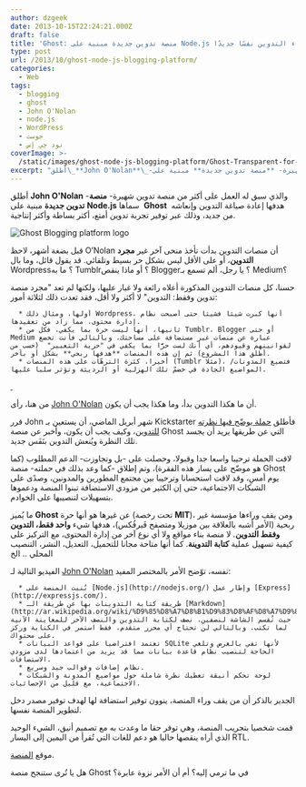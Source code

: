 ```yaml
---
author: dzgeek
date: 2013-10-15T22:24:21.000Z
draft: false
title: 'Ghost: منصة تدوين جديدة مبنية على Node.js تهدف إلى إعطاء التدوين نفسًا جديدًا'
type: post
url: /2013/10/ghost-node-js-blogging-platform/
categories:
  - Web
tags:
  - blogging
  - ghost
  - John O'Nolan
  - node.js
  - WordPress
  - جوست
  - نود جي إس
coverImage: >-
  /static/images/ghost-node-js-blogging-platform/Ghost-Transparent-for-LIGHT-BG.png
excerpt: "أطلق\_**John O'Nolan**\_-والذي سبق له العمل على أكثر من منصة تدوين شهيرة- **منصة تدوين جديدة** مبنية على\_**Node.js**\_سماها \_**Ghost**\_\_هدفها إعادة صياغة التدوين وإنعاشه من جديد، وذلك عبر توفير تجربة تدوين أمتع،\_أكثر بساطة\_وأكثر إنتاجية.\n\n![Ghost Blogging platform logo](/static/images/ghost-node-js-blogging-platform/Ghost-Transparent-for-LIGHT-BG.png)\n\nقبل بضغة أشهر، لاحظ O’Nolan\_أن منصات التدوين"
---
```

أطلق **John O'Nolan** -والذي سبق له العمل على أكثر من منصة تدوين شهيرة- **منصة تدوين جديدة** مبنية على **Node.js** سماها  **Ghost**  هدفها إعادة صياغة التدوين وإنعاشه من جديد، وذلك عبر توفير تجربة تدوين أمتع، أكثر بساطة وأكثر إنتاجية.

![Ghost Blogging platform logo](/static/images/ghost-node-js-blogging-platform/Ghost-Transparent-for-LIGHT-BG.png)

قبل بضغة أشهر، لاحظ O’Nolan أن منصات التدوين بدأت تأخذ منحى آخر غير **مجرد** **التدوين**، أو على الأقل ليس بشكل حر بسيط وتلقائي. قد يقول قائل، وما بال Wordpress؟ ما به Tumblr؟ أو ماذا ينقص Blogger؟ يا رجل، ألم تسمع بـ Medium؟

حسنا، كل منصات التدوين المذكورة أعلاه رائعة ولا غبار عليها، ولكنها لم تعد "مجرد منصة تدوين وفقط: التدوين" لا أكثر ولا أقل، فقد تعدت ذلك لثلاثة أمور:

~~~
  * أولها، ومثال ذلك Wordpress، أنها كبرت شيئا فشيئا حتى أصبحت نظام إدارة محتوى، مما زاد من تعقيدها.
  * ثانيها، أنها ليست حرة بما يكفي، فكل من Tumblr، Blogger أو حتى Medium عبارة عن منصات غير مستضافة على مساحتك، وبالتالي فأنت تخضع لقوانينهم وقيودهم، أي أنك لست حرًّا بما يكفي في "حرية التعبير"  (حسب من أطلق هذا المشروع) ثم إن هذه المنصات **هدفها ربحي** بشكل أو بآخر.
  * أخيرا، كثرة الترهّات على هذه المنصات (Tumblr مثلا)، فتضيع المدونات/المواضيع الجادة في خضمّ تلك الهزلية أو الرديئة وتؤثر سلبا عليها.
~~~

[ ](Ghost-Transparent-for-LIGHT-BG.png)

من هنا، رأى [John O'Nolan](http://twitter.com/JohnONolan) أن ما هكذا التدوين بدأ، وما هكذا يجب أن يكون.

قرر John شهر أبريل الماضي، أن يستعين بـ Kickstarter فأطلق [حملة يوضّح فيها نظرته للتدوين](http://www.kickstarter.com/projects/johnonolan/ghost-just-a-blogging-platform)، وكيف يجب أن يكون، وأخبر عن منصة Ghost التي عن طريقها يريد أن يجسد تلك النظرة ويُنعش التدوين بنَفَس جديد.

لاقت الحملة ترحيبا واسعا جدا وقبولا، وحصلت على -بل وتجاوزت- الدعم المطلوب (كما هو موضّح على يسار هذه الفقرة)، وتم إطلاق -كما وعد بذلك في حملته- منصة Ghost يوم أمسِ، وقد لاقت استحسانا وترحيبا بين مجتمع المطورين والمدونين، وصدًى على الشبكات الاجتماعية، حتى إن الكثير من مزودي الاستضافة تبنوا المنصة ودعموها بتسهيلات لتنصيبها على الخوادم.

ما يُميز **Ghost** عن غيرها هو أنها حرة (تحت رخصة **MIT**)، ومن يقف وراءها مؤسسة غير ربحية (الأمر أشبه بالعلاقة بين موزيلا ومتصفح فَيرفُكس)، هدفها شيء **واحد فقط، التدوين وفقط التدوين**. لا منصة بناء مواقع ولا أي نوع آخر من إدارة المحتوى، مع التركيز على كيفية تسهيل عملية **كتابة التدوينة**. كما أنها متاحة مجانا للتحميل، التعديل، النشر، التنصيب المحلي .. الخ

الفيديو التالية لـ [John O'Nolan](http://twitter.com/JohnONolan) نفسه، توّضح الأمر بالمختصر المفيد:

~~~
  * بُنيت المنصة على [Node.js](http://nodejs.org/) وإطار عمل [Express](http://expressjs.com/).
  * طريقة كتابة التدوينات بها عن طريقة الـ [Markdown](http://ar.wikipedia.org/wiki/%D9%85%D8%A7%D8%B1%D9%83%D8%AF%D8%A7%D9%88%D9%86)، حيث تُقسم الشاشة لنصفين، نصف لكتابة التدوين والنصف الآخر للمعاينة الآنية لما تكتب. وبالتالي لن تحتاج أي محرر متقدم، فقط استمر في الكتابة وركز على محتواك.
  * تعتمد افتراضيا على قواعد البيانات SQLite لأنها تفي بالغرض وتلغي الحاجة لتنصيب نظام قاعدة بيانات مما قد يزيد من اعتمادها لدى مزودي الاستضافات.
  * نظام إضافات وقوالب جيد وسريع.
  * لوحة تحكم أنيقة تعطيك نظرة شاملة حول مواضيع المدونة والشبكات الاجتماعية، مع قليل من الإحصائيات.
~~~

الجدير بالذكر أن من يقف وراء المنصة، ينوون توفير استضافة لها لهدف توفير مصدر دخل لتطوير المنصة نفسها.

قمت شخصيا بتجريب المنصة، وهي توفر حقا ما وعدت به مع تصميم أنيق، الشيء الوحيد الذي أراه ينقصها حاليا هو دعم للغات التي تُقرأ من اليمين إلى اليسار RTL.

موقع [المنصة](http://ghost.org/).

هل يا تُرى ستنجح منصة Ghost في ما ترمي إليه؟ أم أن الأمر نزوة عابرة؟
